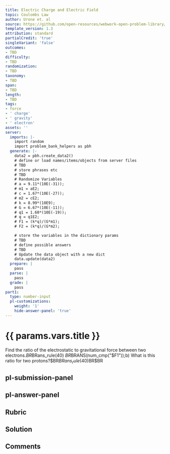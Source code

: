 ```yaml
---
title: Electric Charge and Electric Field
topic: Coulombs Law
author: Urone et. al
source: https://github.com/open-resources/webwork-open-problem-library/tree/master/Contrib/BrockPhysics/College_Physics_Urone/18.Electric_Field/18-03.Coulombs_Law/NU_U17_18_03_012.pg
template_version: 1.3
attribution: standard
partialCredit: 'true'
singleVariant: 'false'
outcomes:
- TBD
difficulty:
- TBD
randomization:
- TBD
taxonomy:
- TBD
span:
- TBD
length:
- TBD
tags:
- force
- ' charge'
- ' gravity'
- ' electron'
assets: ''
server:
  imports: |-
    import random
    import problem_bank_helpers as pbh
  generate: |-
    data2 = pbh.create_data2()
    # define or load names/items/objects from server files
    # TBD
    # store phrases etc
    # TBD
    # Randomize Variables
    # a = 9.11*(10E(-31));
    # m1 = aE2;
    # c = 1.67*(10E(-27));
    # m2 = cE2;
    # k = 8.99*(10E9);
    # G = 6.67*(10E(-11));
    # q1 = 1.60*(10E(-19));
    # q = q1E2;
    # F1 = (k*q)/(G*m1);
    # F2 = (k*q)/(G*m2);

    # store the variables in the dictionary params
    # TBD
    # define possible answers
    # TBD
    # Update the data object with a new dict
    data.update(data2)
  prepare: |
    pass
  parse: |
    pass
  grade: |
    pass
part1:
  type: number-input
  pl-customizations:
    weight: '1'
    hide-answer-panel: 'true'
---
```


# {{ params.vars.title }} 


Find the ratio of the electrostatic to gravitational force between two electrons.$BR$BRans_rule(40) $BR$BRANS(num_cmp("$F1"));b) What is this ratio for two protons?$BR$BRans_rule(40)$BR$BR


## pl-submission-panel 


## pl-answer-panel 


## Rubric 


## Solution 


## Comments 



